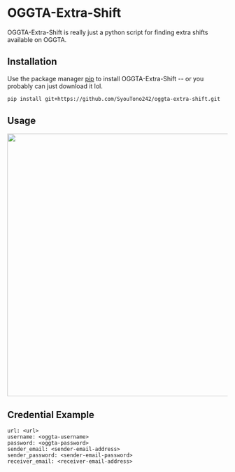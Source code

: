 # OGGTA-Extra-Shift
OGGTA-Extra-Shift is really just a python script for finding extra shifts available on OGGTA.

## Installation

Use the package manager [pip](https://pip.pypa.io/en/stable/) to install OGGTA-Extra-Shift -- or you probably can just download it lol.

```bash
pip install git+https://github.com/SyouTono242/oggta-extra-shift.git
```

## Usage
<img src=https://github.com/user-attachments/assets/1716abd1-18e2-40b4-bbdd-5c46ccafa560 width="600"/>


## Credential Example

```
url: <url>
username: <oggta-username>
password: <oggta-password>
sender_email: <sender-email-address>
sender_password: <sender-email-password>
receiver_email: <receiver-email-address>
```

